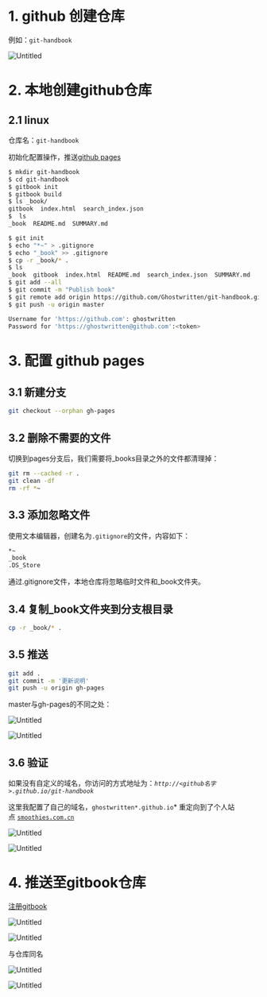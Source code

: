 # 1. github 创建仓库

例如：`git-handbook`

![Untitled](https://s3-us-west-2.amazonaws.com/secure.notion-static.com/bb05e974-b186-4008-bccd-0a8394e728d7/Untitled.png)

# 2. 本地创建github仓库

## 2.1 linux

仓库名：`git-handbook`

初始化配置操作，推送[github pages](https://pages.github.com/)

```bash
$ mkdir git-handbook
$ cd git-handbook
$ gitbook init
$ gitbook build
$ ls _book/
gitbook  index.html  search_index.json
$  ls
_book  README.md  SUMMARY.md

$ git init
$ echo "*~" > .gitignore
$ echo "_book" >> .gitignore
$ cp -r _book/* .
$ ls
_book  gitbook  index.html  README.md  search_index.json  SUMMARY.md
$ git add --all
$ git commit -m "Publish book"
$ git remote add origin https://github.com/Ghostwritten/git-handbook.git
$ git push -u origin master

Username for 'https://github.com': ghostwritten
Password for 'https://ghostwritten@github.com':<token>
```

# 3. 配置 github pages

## 3.1 ****新建分支****

```bash
git checkout --orphan gh-pages
```

## 3.2 ****删除不需要的文件****

切换到pages分支后，我们需要将_books目录之外的文件都清理掉：

```bash
git rm --cached -r .
git clean -df
rm -rf *~
```

## 3.3 ****添加忽略文件****

使用文本编辑器，创建名为`.gitignore`的文件，内容如下：

```bash
*~
_book
.DS_Store
```

通过.gitignore文件，本地仓库将忽略临时文件和_book文件夹。

## 3.4 ****复制_book文件夹到分支根目录****

```bash
cp -r _book/* .
```

## 3.5 ****推送****

```bash
git add .
git commit -m '更新说明'
git push -u origin gh-pages
```

master与gh-pages的不同之处：

![Untitled](https://s3-us-west-2.amazonaws.com/secure.notion-static.com/74567cf9-57a3-4f0d-bf09-7607a17ffc39/Untitled.png)

![Untitled](https://s3-us-west-2.amazonaws.com/secure.notion-static.com/5c9a3eb4-07f9-470e-8088-efdf168bf0b2/Untitled.png)

## 3.6 验证

如果没有自定义的域名，你访问的方式地址为：*`http://<github名字>.github.io/git-handbook`*

这里我配置了自己的域名，`ghostwritten*.github.io`* 重定向到了个人站点 [`smoothies.com.cn`](http://smoothies.com.cn/)

![Untitled](https://s3-us-west-2.amazonaws.com/secure.notion-static.com/da6d7469-5533-4e04-99af-4439297c551a/Untitled.png)

![Untitled](https://s3-us-west-2.amazonaws.com/secure.notion-static.com/c0b493f0-b35c-43e8-8556-3aa1eae648ac/Untitled.png)

# 4. 推送至gitbook仓库

[注册gitbook](https://www.gitbook.com/)

![Untitled](https://s3-us-west-2.amazonaws.com/secure.notion-static.com/8a8d3986-397f-4994-85f6-1966fb76cac4/Untitled.png)

![Untitled](https://s3-us-west-2.amazonaws.com/secure.notion-static.com/7e0c6659-b34f-4105-9d50-daa086d748e3/Untitled.png)

与仓库同名

![Untitled](https://s3-us-west-2.amazonaws.com/secure.notion-static.com/cffa9135-6856-4f83-84b3-e66c4fc4b8ce/Untitled.png)

![Untitled](https://s3-us-west-2.amazonaws.com/secure.notion-static.com/2c5605fe-cb67-43a6-aa44-4d3a89f17ea3/Untitled.png)
